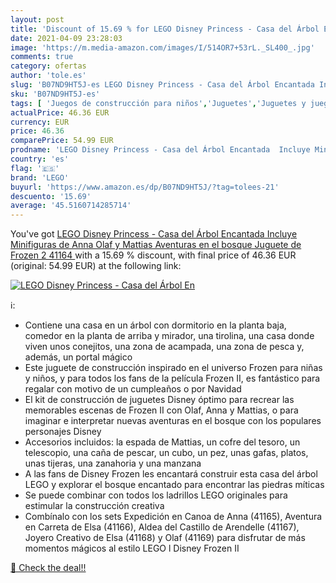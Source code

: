 ```yaml
---
layout: post
title: 'Discount of 15.69 % for LEGO Disney Princess - Casa del Árbol En'
date: 2021-04-09 23:28:03
image: 'https://m.media-amazon.com/images/I/514OR7+53rL._SL400_.jpg'
comments: true
category: ofertas
author: 'tole.es'
slug: 'B07ND9HT5J-es LEGO Disney Princess - Casa del Árbol Encantada Incluye...'
sku: 'B07ND9HT5J-es'
tags: [ 'Juegos de construcción para niños','Juguetes','Juguetes y juegos','lego', ]
actualPrice: 46.36 EUR
currency: EUR
price: 46.36
comparePrice: 54.99 EUR
prodname: 'LEGO Disney Princess - Casa del Árbol Encantada  Incluye Minifiguras de Anna  Olaf y Mattias  Aventuras en el bosque  Juguete de Frozen 2  41164 '
country: 'es'
flag: '🇪🇸'
brand: 'LEGO'
buyurl: 'https://www.amazon.es/dp/B07ND9HT5J/?tag=tolees-21'
descuento: '15.69'
average: '45.5160714285714'
---
```


You've got [LEGO Disney Princess - Casa del Árbol Encantada  Incluye Minifiguras de Anna  Olaf y Mattias  Aventuras en el bosque  Juguete de Frozen 2  41164 ](https://www.amazon.es/dp/B07ND9HT5J/?tag=tolees-21) with a  15.69 % discount, with final price of 46.36 EUR (original: 54.99 EUR) at the following link:

[![LEGO Disney Princess - Casa del Árbol En](https://m.media-amazon.com/images/I/514OR7+53rL._SL400_.jpg)](https://www.amazon.es/dp/B07ND9HT5J/?tag=tolees-21)

ℹ️:

- Contiene una casa en un árbol con dormitorio en la planta baja, comedor en la planta de arriba y mirador, una tirolina, una casa donde viven unos conejitos, una zona de acampada, una zona de pesca y, además, un portal mágico
- Este juguete de construcción inspirado en el universo Frozen para niñas y niños, y para todos los fans de la película Frozen II, es fantástico para regalar con motivo de un cumpleaños o por Navidad
- El kit de construcción de juguetes Disney óptimo para recrear las memorables escenas de Frozen II con Olaf, Anna y Mattias, o para imaginar e interpretar nuevas aventuras en el bosque con los populares personajes Disney
- Accesorios incluidos: la espada de Mattias, un cofre del tesoro, un telescopio, una caña de pescar, un cubo, un pez, unas gafas, platos, unas tijeras, una zanahoria y una manzana
- A las fans de Disney Frozen les encantará construir esta casa del árbol LEGO y explorar el bosque encantado para encontrar las piedras míticas
- Se puede combinar con todos los ladrillos LEGO originales para estimular la construcción creativa
- Combínalo con los sets Expedición en Canoa de Anna (41165), Aventura en Carreta de Elsa (41166), Aldea del Castillo de Arendelle (41167), Joyero Creativo de Elsa (41168) y Olaf (41169) para disfrutar de más momentos mágicos al estilo LEGO l Disney Frozen II

[🛒 Check the deal!!](https://www.amazon.es/dp/B07ND9HT5J/?tag=tolees-21)
